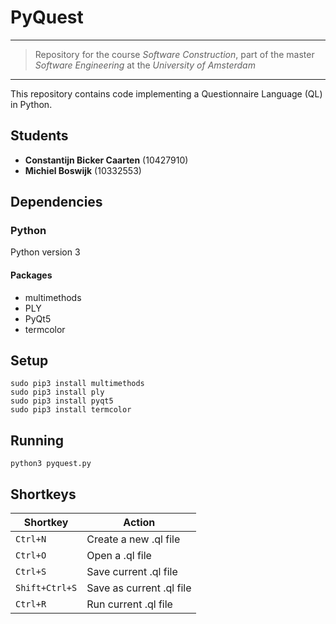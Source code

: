 # PyQuest  
---
> Repository for the course *Software Construction*, part of the master *Software Engineering* at the *University of Amsterdam*
---

This repository contains code implementing a Questionnaire Language (QL) in Python.

## Students
- **Constantijn Bicker Caarten** (10427910) 
- **Michiel Boswijk** (10332553)

## Dependencies
### Python
Python version 3

#### Packages
- multimethods
- PLY
- PyQt5
- termcolor
## Setup
```
sudo pip3 install multimethods
sudo pip3 install ply
sudo pip3 install pyqt5
sudo pip3 install termcolor
```


## Running
```
python3 pyquest.py
```

## Shortkeys

| Shortkey | Action |
| ------ | ------ |
| `Ctrl+N`| Create a new .ql file |
| `Ctrl+O`| Open a .ql file |
| `Ctrl+S`| Save current .ql file |
| `Shift+Ctrl+S`| Save as current .ql file |   
| `Ctrl+R` | Run current .ql file |